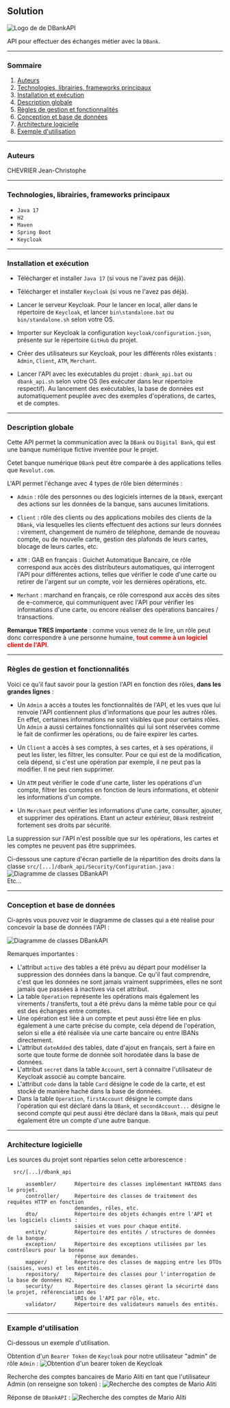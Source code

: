 ## Solution
![Logo de de DBankAPI](doc/DBankAPI.png)

API pour effectuer des échanges métier avec la `DBank`.

____
### Sommaire
<ol> 
  <li>
    <a href="#from">
      Auteurs
    </a>
  </li>
  <li>
    <a href="#tech">
      Technologies, librairies, frameworks principaux
    </a>
  </li>
  <li>
    <a href="#install">
      Installation et exécution
    </a>
  </li>
  <li>
    <a href="#description">
      Description globale
    </a>
  </li>
  <li>
    <a href="#functions">
      Règles de gestion et fonctionnalités
    </a>
  </li>
  <li>
    <a href="#db">
      Conception et base de données
    </a>
  </li>
  <li>
    <a href="#software">
      Architecture logicielle
    </a>
  </li>
  <li>
    <a href="#example">
      Exemple d'utilisation
    </a>
  </li>
</ol>

____
<a name="from"></a>
### Auteurs
CHEVRIER Jean-Christophe

____
<a name="tech"></a>
### Technologies, librairies, frameworks principaux

- `Java 17`
- `H2`
- `Maven`
- `Spring Boot`
- `Keycloak`

____
<a name="install"></a>
### Installation et exécution

- Télécharger et installer `Java 17`
(si vous ne l'avez pas déjà).

- Télécharger et installer `Keycloak`
(si vous ne l'avez pas déjà).

- Lancer le serveur Keycloak.
Pour le lancer en local, aller dans le répertoire de `Keycloak`, et lancer `bin\standalone.bat`
ou `bin/standalone.sh` selon votre OS.

- Importer sur Keycloak la configuration `keycloak/configuration.json`,
présente sur le répertoire `GitHub` du projet.

- Créer des utilisateurs sur Keycloak, pour
les différents rôles existants : `Admin`,
`Client`, `ATM`, `Merchant`.

- Lancer l'API avec les exécutables du projet :
`dbank_api.bat` ou `dbank_api.sh` selon votre OS (les exécuter dans leur répertoire respectif). Au lancement des exécutables,
la base de données est automatiquement peuplée avec des exemples d'opérations,
de cartes, et de comptes.

____
<a name="description"></a>
### Description globale

Cette API permet la communication avec la `DBank` ou `Digital Bank`,
qui est une banque numérique fictive inventée pour le projet.

Cetet banque numérique `DBank` peut être comparée à des applications telles que `Revolut.com`.

L'API permet l'échange avec 4 types de rôle bien déterminés :

- `Admin` : rôle des personnes ou des logiciels internes de la `DBank`, exerçant des
  actions sur les données de la banque, sans aucunes limitations.

- `Client` : rôle des clients ou des applications mobiles des clients de la `DBank`, via lesquelles les clients
  effectuent des actions sur leurs données : virement, changement de numéro de téléphone, demande de nouveau compte, ou
  de nouvelle carte, gestion des plafonds de leurs cartes, blocage de leurs cartes, etc.

- `ATM` : GAB en français : Guichet Automatique Bancaire, ce rôle correspond aux accès des distributeurs automatiques,
  qui interrogent l'API pour différentes actions, telles que vérifier le code d'une carte ou retirer de l'argent
  sur un compte, voir les dernières opérations, etc.

- `Merhant` : marchand en français, ce rôle correspond aux accès des sites de e-commerce, qui communiquent avec l'API
  pour vérifier les informations d'une carte, ou encore réaliser des opérations bancaires / transactions.

<b>Remarque TRES importante</b> : comme vous venez de le lire, un rôle peut donc correspondre à une personne humaine, 
<span style="color : red"><b>tout comme à un logiciel client de l'API</b></span>.

___
<a name="functions"></a>
### Règles de gestion et fonctionnalités

Voici ce qu'il faut savoir pour la gestion l'API en fonction des rôles, <b>dans les grandes lignes</b> :
- Un `Admin` a accès a toutes les fonctionnalités de l'API, et les vues
que lui renvoie l'API contiennent plus d'informations que pour les autres rôles.
En effet, certaines informations ne sont visibles que pour certains rôles.
Un `Admin` a aussi certaines fonctionnalités qui lui sont réservées comme le fait de confirmer 
les opérations, ou de faire expirer les cartes.

- Un `Client` a accès à ses comptes, à ses cartes, et à ses opérations, il peut 
 les lister, les filtrer, les consulter. Pour ce qui est de la modification, cela
dépend, si c'est une opération par exemple, il ne peut pas la modifier.
Il ne peut rien supprimer.

- Un `ATM` peut vérifier le code d'une carte, lister les opérations d'un compte, filtrer
  les comptes en fonction de leurs informations, et obtenir les informations d'un compte.

- Un `Merchant` peut vérifier les informations d'une carte, consulter, ajouter, et supprimer 
  des opérations. Etant un acteur extérieur, `DBank` restreint fortement ses droits par sécurité.

La suppression sur l'API n'est possible que sur les opérations, les cartes
et les comptes ne peuvent pas être supprimées.

Ci-dessous une capture d'écran partielle de la répartition des droits dans la classe `src/[...]/dbank_api/Security/Configuration.java` :
![Diagramme de classes DBankAPI](doc/rights.png)
<br>
Etc...

___
<a name="db"></a>
### Conception et base de données

Ci-après vous pouvez voir le diagramme de classes qui a été réalisé
pour concevoir la base de données l'API :

![Diagramme de classes DBankAPI](doc/class_diagram.png)

Remarques importantes :
- L'attribut `active` des tables a été prévu au départ pour modéliser la suppression des données dans la banque. Ce qu'il faut comprendre, c'est que les données ne sont jamais vraiment supprimées, elles ne sont jamais que passées à inactives via cet attribut.
- La table `Operation` représente les opérations mais également les virements / transferts, tout a été prévu dans la même table pour ce qui est des échanges entre comptes.
- Une opération est liée à un compte et peut aussi être liée en plus également à une carte précise du compte, cela dépend de l'opération, selon si elle a été réalisée 
  via une carte bancaire ou entre IBANs directement.
- L'attribut `dateAdded` des tables, date d'ajout en français, sert à faire en sorte que toute forme de donnée soit horodatée dans la base 
  de données.
- L'attribut `secret` dans la table `Account`, sert à connaitre l'utilisateur de Keycloak associé au compte bancaire.
- L'attribut `code` dans la table `Card` désigne le code de la carte, et est stocké de manière haché dans la base de données.
- Dans la table `Operation`, `firstAccount` désigne le compte dans l'opération qui est déclaré dans la `DBank`, 
 et  `secondAccount...` désigne le second compte qui peut aussi être déclaré dans la `DBank`, mais qui peut également être un compte
d'une autre banque.

___
<a name="software"></a>
### Architecture logicielle

Les sources du projet sont réparties selon cette arborescence :

      src/[...]/dbank_api

          assembler/      Répertoire des classes implémentant HATEOAS dans le projet.
          controller/     Répertoire des classes de traitement des requêtes HTTP en fonction 
                          demandes, rôles, etc.
          dto/            Répertoire des objets échangés entre l'API et les logiciels clients :
                          saisies et vues pour chaque entité.
          entity/         Répertoire des entités / structures de données de la banque.
          exception/      Répertoire des exceptions utilisées par les contrôleurs pour la bonne
                          réponse aux demandes.
          mapper/         Répertoire des classes de mapping entre les DTOs (saisies, vues) et les entités.
          repository/     Répertoire des classes pour l'interrogation de la base de données H2.
          security/       Répertoire des classes gérant la sécurirté dans le projet, référenciation des
                          URIs de l'API par rôle, etc.
          validator/      Répertoire des validateurs manuels des entités.

___
<a name="example"></a>
### Example d'utilisation

Ci-dessous un exemple d'utilisation.

Obtention d'un `Bearer Token` de `Keycloak` pour notre utilisateur "admin" de rôle `Admin` :
![Obtention d'un bearer token de Keycloak](doc/keycloak.png)

Recherche des comptes bancaires de Mario Aliti en tant que l'utilisateur Admin
(on renseigne son token) :
![Recherche des comptes de Mario Aliti](doc/accounts_request.png)

Réponse de `DBankAPI` :
![Recherche des comptes de Mario Aliti](doc/accounts_request_result.png)
